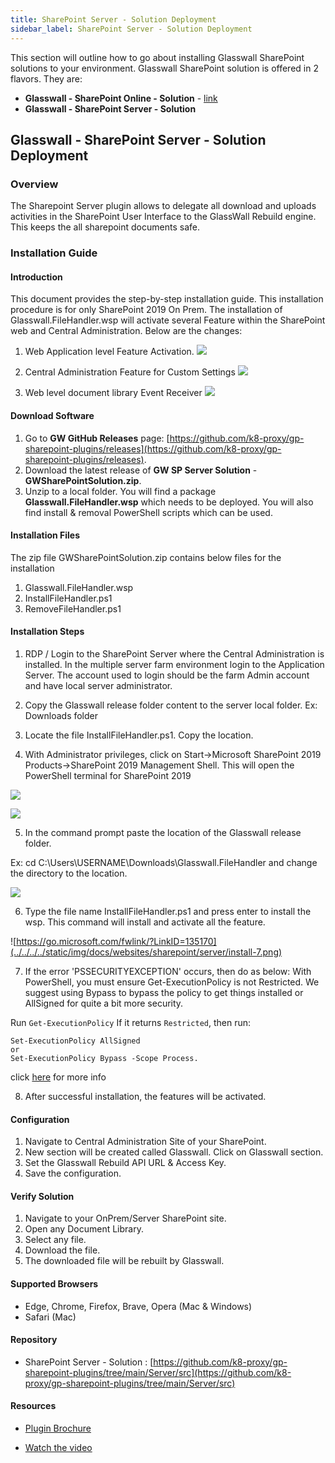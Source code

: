 ```yaml
---
title: SharePoint Server - Solution Deployment
sidebar_label: SharePoint Server - Solution Deployment
---
```



This section will outline how to go about installing Glasswall SharePoint solutions to your environment. Glasswall SharePoint solution is offered in 2 flavors. They are:

- **Glasswall - SharePoint Online - Solution** - [link](../online/sharepoint-online-solution-deployment.md)
- **Glasswall - SharePoint Server - Solution**


## Glasswall - SharePoint Server - Solution Deployment

### Overview

The Sharepoint Server plugin allows to delegate all download and uploads activities in the SharePoint User Interface to the GlassWall Rebuild engine. This keeps the all sharepoint documents safe.


### Installation Guide

#### Introduction 

This document provides the step-by-step installation guide. This installation procedure is for only SharePoint 2019 On Prem. The installation of Glasswall.FileHandler.wsp will activate several Feature within the SharePoint web and Central Administration. Below are the changes:


1. Web Application level Feature Activation.
![](../../../../static/img/docs/websites/sharepoint/server/install-1.png)

2. Central Administration Feature for Custom Settings
![](../../../../static/img/docs/websites/sharepoint/server/install-2.png)

3. Web level document library Event Receiver
![](../../../../static/img/docs/websites/sharepoint/server/install-3.png)


#### Download Software
1. Go to **GW GitHub Releases** page: [https://github.com/k8-proxy/gp-sharepoint-plugins/releases](https://github.com/k8-proxy/gp-sharepoint-plugins/releases).
2. Download the latest release of **GW SP Server Solution** - **GWSharePointSolution.zip**.
3. Unzip to a local folder. You will find a package **Glasswall.FileHandler.wsp** which needs to be deployed. You will also find install & removal PowerShell scripts which can be used.
 
#### Installation Files
The zip file GWSharePointSolution.zip contains below files for the installation
1. Glasswall.FileHandler.wsp
2. InstallFileHandler.ps1
3. RemoveFileHandler.ps1

#### Installation Steps 
1. RDP / Login to the SharePoint Server where the Central Administration is installed. In the multiple server farm environment login to the Application Server. The account used to login should be the farm Admin account and have local server administrator.
2. Copy the Glasswall release folder content to the server local folder. Ex: Downloads folder

3. Locate the file InstallFileHandler.ps1. Copy the location.
4. With Administrator privileges, click on Start->Microsoft SharePoint 2019 Products->SharePoint 2019 Management Shell. This will open the PowerShell terminal for SharePoint 2019

![](../../../../static/img/docs/websites/sharepoint/server/install-4.png)

![](../../../../static/img/docs/websites/sharepoint/server/install-5.png)

5. In the command prompt paste the location of the Glasswall release folder.
    
Ex: cd C:\Users\USERNAME\Downloads\Glasswall.FileHandler and change the directory to the location.

![](../../../../static/img/docs/websites/sharepoint/server/install-6.png)

6. Type the file name InstallFileHandler.ps1 and press enter to install the wsp. This command will install and activate all the feature.

![https://go.microsoft.com/fwlink/?LinkID=135170](../../../../static/img/docs/websites/sharepoint/server/install-7.png)

7. If the error 'PSSECURITYEXCEPTION' occurs, then do as below:
With PowerShell, you must ensure Get-ExecutionPolicy is not Restricted. We suggest using Bypass to bypass the policy to get things installed or AllSigned for quite a bit more security.

Run `Get-ExecutionPolicy` If it returns `Restricted`, then run:

```
Set-ExecutionPolicy AllSigned 
or 
Set-ExecutionPolicy Bypass -Scope Process.
```
click [here](https://go.microsoft.com/fwlink/?LinkID=135170) for more info

8. After successful installation, the features will be activated.

#### Configuration
1. Navigate to Central Administration Site of your SharePoint.
2. New section will be created called Glasswall. Click on Glasswall section.
3. Set the Glasswall Rebuild API URL & Access Key. 
4. Save the configuration.

#### Verify Solution
1. Navigate to your OnPrem/Server SharePoint site.
2. Open any Document Library.
3. Select any file. 
4. Download the file.
5. The downloaded file will be rebuilt by Glasswall.

#### Supported Browsers
- Edge, Chrome, Firefox, Brave, Opera (Mac & Windows)
- Safari (Mac)
  
#### Repository
- SharePoint Server - Solution : [https://github.com/k8-proxy/gp-sharepoint-plugins/tree/main/Server/src](https://github.com/k8-proxy/gp-sharepoint-plugins/tree/main/Server/src)

#### Resources
- [Plugin Brochure](https://github.com/k8-proxy/gp-sharepoint-plugins/blob/main/Server/doc/SharePointCloudPlugin-v1.pdf)

- [Watch the video](../../../../static/video/docs/websites/sharepoint/server/SharePoint-Server-Installation.mp4)
